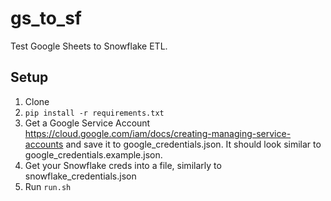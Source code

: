 # gs_to_sf

Test Google Sheets to Snowflake ETL.

## Setup
1. Clone
1. `pip install -r requirements.txt`
1. Get a Google Service Account https://cloud.google.com/iam/docs/creating-managing-service-accounts and save it to google_credentials.json. It should look similar to google_credentials.example.json.
1. Get your Snowflake creds into a file, similarly to snowflake_credentials.json 
1. Run `run.sh`
